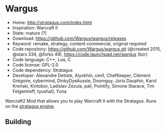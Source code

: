 # Wargus

- Home: http://stratagus.com/index.html
- Inspiration: Warcraft II
- State: mature (?)
- Download: https://github.com/Wargus/wargus/releases
- Keyword: remake, strategy, content commercial, original required
- Code repository: https://github.com/Wargus/wargus.git (@created 2015, @stars 334, @forks 49), https://code.launchpad.net/wargus (bzr)
- Code language: C++, Lua, C
- Code license: GPL-2.0
- Code dependency: Stratagus
- Developer: Alexandre Detiste, Alyokhin, cen1, ChefKeeper, Clément Grégoire, cybermind, DinkyDyeAussie, Doomguy, Joris Dauphin, Karol Kreński, Kintobor, Ladislav Zezula, pali, Pointify, Simone Starace, Tim Felgentreff, tyusha0, Yuna

Warcraft2 Mod that allows you to play Warcraft II with the Stratagus.
Runs on the [stratagus engine](http://stratagus.com/stratagus.html).

## Building
